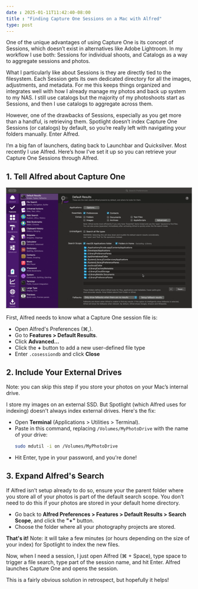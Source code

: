 ```yaml
---
date : 2025-01-11T11:42:40-08:00
title : "Finding Capture One Sessions on a Mac with Alfred"
type: post
---
```


One of the unique advantages of using Capture One is its concept of Sessions, which doesn’t exist in alternatives like Adobe Lightroom. In my workflow I use both: Sessions for individual shoots, and Catalogs as a way to aggregate sessions and photos.

What I particularly like about Sessions is they are directly tied to the filesystem. Each Session gets its own dedicated directory for all the images, adjustments, and metadata. For me this keeps things organized and integrates well with how I already manage my photos and back up system to my NAS. I still use catalogs but the majority of my photoshoots start as Sessions, and then I use catalogs to aggregate across them.

However, one of the drawbacks of Sessions, especially as you get more than a handful, is retrieving them. Spotlight doesn’t index Capture One Sessions (or catalogs) by default, so you’re really left with navigating your folders manually. Enter Alfred.

I’m a big fan of launchers, dating back to Launchbar and Quicksilver. Most recently I use Alfred. Here’s how I’ve set it up so you can retrieve your Capture One Sessions through Alfred.

## 1. Tell Alfred about Capture One

![Alfred Preferences: Adding .cosessionsdb](alfred-preferences.gif)

First, Alfred needs to know what a Capture One session file is:

- Open Alfred's Preferences (⌘,).
- Go to **Features > Default Results**.
- Click **Advanced…**
- Click the **+** button to add a new user-defined file type
- Enter `.cosessiondb` and click **Close**

## 2. Include Your External Drives

Note: you can skip this step if you store your photos on your Mac’s internal drive.

I store my images on an external SSD. But Spotlight (which Alfred uses for indexing) doesn't always index external drives. Here's the fix:

- Open **Terminal** (Applications > Utilities > Terminal).
- Paste in this command, replacing `/Volumes/MyPhotoDrive` with the name of your drive:
  ```bash
  sudo mdutil -i on /Volumes/MyPhotoDrive
  ```
- Hit Enter, type in your password, and you're done!

## 3. Expand Alfred's Search

If Alfred isn’t setup already to do so, ensure your the parent folder where you store all of your photos is part of the default search scope. You don’t need to do this if your photos are stored in your default home directory.

- Go back to **Alfred Preferences > Features > Default Results > Search Scope**, and click the **"+"** button.
- Choose the folder where all your photography projects are stored.

**That's it!** Note: it will take a few minutes (or hours depending on the size of your index) for Spotlight to index the new files.

Now, when I need a session, I just open Alfred (⌘ + Space), type space to trigger a file search, type part of the session name, and hit Enter. Alfred launches Capture One and opens the session.

This is a fairly obvious solution in retrospect, but hopefully it helps!
